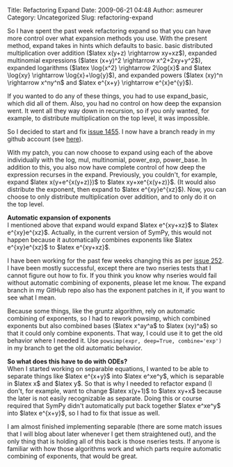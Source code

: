 Title: Refactoring Expand
Date: 2009-06-21 04:48
Author: asmeurer
Category: Uncategorized
Slug: refactoring-expand

So I have spent the past week refactoring expand so that you can have
more control over what expansion methods you use. With the present
method, expand takes in hints which defaults to basic. basic distributed
multiplication over addition (\$latex x(y+z) \\rightarrow xy+xz\$),
expanded multinomial expressions (\$latex (x+y)\^2 \\rightarrow
x\^2+2xy+y\^2\$), expanded logarithms (\$latex \\log{x\^2} \\rightarrow
2\\log{x}\$ and \$latex \\log{xy} \\rightarrow \\log{x}+\\log{y}\$), and
expanded powers (\$latex (xy)\^n \\rightarrow x\^ny\^n\$ and \$latex
e\^{x+y} \\rightarrow e\^{x}e\^{y}\$).

If you wanted to do any of these things, you had to use expand\_basic,
which did all of them. Also, you had no control on how deep the
expansion went. It went all they way down in recursion, so if you only
wanted, for example, to distribute multiplication on the top level, it
was impossible.

So I decided to start and fix [issue 1455][]. I now have a branch ready
in my github account (see [here][]).

With my patch, you can now choose to expand using each of the above
individually with the log, mul, multinomial, power\_exp, power\_base. In
addition to this, you also now have complete control of how deep the
expression recurses in the expand. Previously, you couldn't, for
example, expand \$latex x(y+e\^{x(y+z)})\$ to \$latex xy+xe\^{x(y+z)}\$.
(It would also distribute the exponent, then expand to \$latex
e\^{xy}e\^{xz}\$). Now, you can choose to only distribute multiplication
over addition, and to only do it on the top level.

**Automatic expansion of exponents**  
I mentioned above that expand would expand \$latex e\^{xy+xz}\$ to
\$latex e\^{xy}e\^{xz}\$. Actually, in the current version of SymPy,
this would not happen because it automatically combines exponents like
\$latex e\^{xy}e\^{xz}\$ to \$latex e\^{xy+xz}\$.

I have been working for the past few weeks changing this as per [issue
252][]. I have been mostly successful, except there are two nseries
tests that I cannot figure out how to fix. If you think you know why
nseries would fail without automatic combining of exponents, please let
me know. The expand branch in my GitHub repo also has the exponent
patches in it, if you want to see what I mean.

Because some things, like the gruntz algorithm, rely on automatic
combining of exponents, so I had to rework powsimp, which combined
exponents but also combined bases (\$latex x\^ay\^a\$ to \$latex
(xy)\^a\$) so that it could only combine exponents. That way, I could
use it to get the old behavior where I needed it. Use
`powsimp(expr, deep=True, combine='exp')` in my branch to get the old
automatic behavior.

**So what does this have to do with ODEs?**  
When I started working on separable equations, I wanted to be able to
separate things like \$latex e\^{x+y}\$ into \$latex e\^xe\^y\$, which
is separable in \$latex x\$ and \$latex y\$. So that is why I needed to
refactor expand (I don't, for example, want to change \$latex x(y+1)\$
to \$latex xy+x\$ because the later is not easily recognizable as
separate. Doing this or course required that SymPy didn't automatically
put back together \$latex e\^xe\^y\$ into \$latex e\^{x+y}\$, so I had
to fix that issue as well.

I am almost finished implementing separable (there are some match issues
that I will blog about later whenever I get them straightened out), and
the only thing that is holding all of this back is those nseries tests.
If anyone is familiar with how those algorithms work and which parts
require automatic combining of exponents, that would be great.

  [issue 1455]: http://code.google.com/p/sympy/issues/detail?id=1455
  [here]: http://github.com/asmeurer/sympy/tree/expand
  [issue 252]: http://code.google.com/p/sympy/issues/detail?id=252&q=asmeurer
